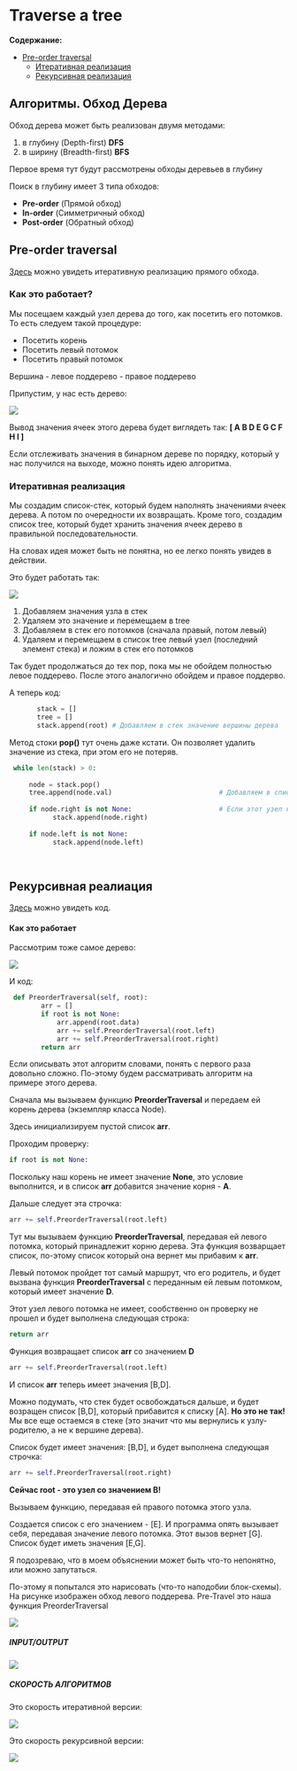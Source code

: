 # Traverse a tree

**Содержание:**
- [Pre-order traversal](#Pre-order)
   - [Итеративная реализация](#Pre-iterative)
   - [Рекурсивная реализация](#Pre-recursive)
   

## Алгоритмы. Обход Дерева
Обход дерева может быть реализован двумя методами:
1. в глубину (Depth-first) **DFS**  
2. в ширину (Breadth-first) **BFS**

Первое время тут будут рассмотрены обходы деревьев в глубину

Поиск в глубину имеет 3 типа обходов: 
- **Pre-order** (Прямой обход)
- **In-order**  (Симметричный обход)
- **Post-order** (Обратный обход)

## Pre-order traversal <a name="Pre-order"></a>

[Здесь](https://github.com/Francis-Morgan/traverse-a-tree/blob/master/Pre-order_traversal_iterative.py) можно увидеть итеративную реализацию прямого обхода. 

### Как это работает?

Мы посещаем каждый узел дерева до того, как посетить его потомков. То есть следуем такой процедуре:
- Посетить корень
- Посетить левый потомок
- Посетить правый потомок

Вершина - левое поддерево - правое поддерево

Припустим, у нас есть дерево:

![](https://github.com/Francis-Morgan/traverse-a-tree/blob/master/TREE%20TRAVERSE/tree.png)

Вывод значения ячеек этого дерева будет виглядеть так: **[ A B D E G C F H I ]**

Если отслеживать значения в бинарном дереве по порядку, который у нас получился на выходе, можно понять идею алгоритма.

### Итеративная реализация <a name="Pre-iterative"></a>

Мы создадим список-стек, который будем наполнять значениями ячеек дерева. А потом по очередности их возвращать. Кроме того, создадим список tree, который будет хранить значения ячеек дерево в правильной последовательности. 

На словах идея может быть не понятна, но ее легко понять увидев в действии.

Это будет работать так: 

![](https://github.com/Francis-Morgan/traverse-a-tree/blob/master/TREE%20TRAVERSE/tree_stack.png)

1. Добавляем значения узла в стек
2. Удаляем это значение и перемещаем в tree
3. Добавляем в стек его потомков (сначала правый, потом левый)
4. Удаляем и перемещаем в список tree левый узел (последний элемент стека) и ложим в стек его потомков

Так будет  продолжаться до тех пор, пока мы не обойдем полностью левое поддерево. После этого аналогично обойдем и правое поддерво.

А теперь код: 

```python
       stack = []
       tree = []
       stack.append(root) # Добавляем в стек значение вершины дерева
```
Метод стоки **pop()** тут очень даже кстати. Он позволяет удалить значение из стека, при этом его не потеряв.

```python
 while len(stack) > 0:
        
     node = stack.pop()
     tree.append(node.val)                           # Добавляем в список значения узла
     
     if node.right is not None:                      # Если этот узел не лист - добавляем в стек
           stack.append(node.right)
     
     if node.left is not None:
           stack.append(node.left)
            
            
```

## Рекурсивная реалиация <a name="Pre-recursive"></a>

[Здесь](https://github.com/Francis-Morgan/traverse-a-tree/blob/master/Pre-order_traversal.py) можно увидеть код.

#### Как это работает 

Рассмотрим тоже самое дерево:

![](https://github.com/Francis-Morgan/traverse-a-tree/blob/master/TREE%20TRAVERSE/tree.png)

И код:

```python
 def PreorderTraversal(self, root):
        arr = []
        if root is not None:
            arr.append(root.data)
            arr += self.PreorderTraversal(root.left)
            arr += self.PreorderTraversal(root.right)
        return arr
```

Если описывать этот алгоритм словами, понять с первого раза довольно сложно. По-этому будем рассматривать алгоритм на примере этого дерева. 

Сначала мы вызываем функцию **PreorderTraversal** и передаем ей корень дерева (экземпляр класса Node).

Здесь инициализируем пустой список **arr**.

Проходим проверку: 

```python
if root is not None:
```
Поскольку наш корень не имеет значение **None**, это условие выполнится, и в список **arr** добавится значение корня - **A**.

Дальше следует эта строчка: 

```python
arr += self.PreorderTraversal(root.left)
```
Тут мы вызываем функцию **PreorderTraversal**, передавая ей левого потомка, который принадлежит корню дерева. Эта функция возварщает список, по-этому список который она вернет мы прибавим к **arr**.

Левый потомок пройдет тот самый маршрут, что его родитель, и будет вызвана функция **PreorderTraversal** с переданным  ей левым потомком, который имеет значение **D**.

Этот узел левого потомка не имеет, сообственно он проверку не прошел и будет выполнена следующая строка:
```python
return arr
```

Функция возвращает список **arr** со значением **D** 

```python
arr += self.PreorderTraversal(root.left)
```
И список **arr** теперь имеет значения [B,D].

Можно подумать, что стек будет освобождаться дальше, и будет возращен список [B,D], который прибавится к списку [A]. **Но это не так!** Мы все еще остаемся в стеке (это значит что мы вернулись к узлу-родителю, а не к вершине дерева).

Список будет имеет значения: [B,D], и будет выполнена следующая строчка: 

```python
arr += self.PreorderTraversal(root.right)
```

**Сейчас root - это узел со значением B!**

Вызываем функцию, передавая ей правого потомка этого узла. 

Создается список с его значением - [E]. И программа опять вызывает себя, передавая значение левого потомка. Этот вызов вернет [G].
Список будет иметь значения [E,G].

Я подозреваю, что в моем объяснении может быть что-то непонятно, или можно запутаться.

По-этому я попытался это нарисовать (что-то наподобии блок-схемы). На рисунке изображен обход левого поддерева. Pre-Travel это наша функция PreorderTraversal

![](https://github.com/Francis-Morgan/traverse-a-tree/blob/master/TREE%20TRAVERSE/rec_explanation.png)



##### INPUT/OUTPUT

![](https://github.com/Francis-Morgan/traverse-a-tree/blob/master/TREE%20TRAVERSE/input_output.PNG)

##### СКОРОСТЬ АЛГОРИТМОВ

Это скорость итеративной версии: 

![](https://github.com/Francis-Morgan/traverse-a-tree/blob/master/TREE%20TRAVERSE/complexity.PNG)

Это скорость рекурсивной версии:

![](https://github.com/Francis-Morgan/traverse-a-tree/blob/master/TREE%20TRAVERSE/complexity_rec.PNG)
